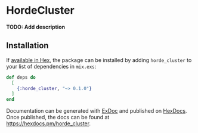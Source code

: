 # HordeCluster

**TODO: Add description**

## Installation

If [available in Hex](https://hex.pm/docs/publish), the package can be installed
by adding `horde_cluster` to your list of dependencies in `mix.exs`:

```elixir
def deps do
  [
    {:horde_cluster, "~> 0.1.0"}
  ]
end
```

Documentation can be generated with [ExDoc](https://github.com/elixir-lang/ex_doc)
and published on [HexDocs](https://hexdocs.pm). Once published, the docs can
be found at <https://hexdocs.pm/horde_cluster>.

